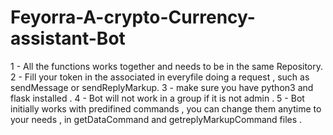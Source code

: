 # Feyorra-A-crypto-Currency-assistant-Bot
1 - All the functions works together and needs to be in the same Repository.
2 - Fill your token in the associated in everyfile doing a request , such as sendMessage or sendReplyMarkup. 
3 - make sure you have python3 and flask installed .
4 - Bot will not work in a group if it is not admin .
5 - Bot initially works with predifined commands , you can change them anytime to your needs , in getDataCommand and getreplyMarkupCommand files . 

